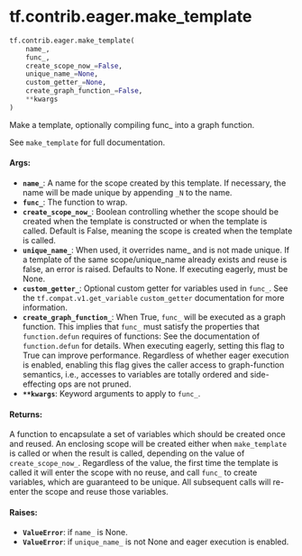 <div itemscope itemtype="http://developers.google.com/ReferenceObject">
<meta itemprop="name" content="tf.contrib.eager.make_template" />
<meta itemprop="path" content="Stable" />
</div>

# tf.contrib.eager.make_template

``` python
tf.contrib.eager.make_template(
    name_,
    func_,
    create_scope_now_=False,
    unique_name_=None,
    custom_getter_=None,
    create_graph_function_=False,
    **kwargs
)
```

Make a template, optionally compiling func_ into a graph function.

See `make_template` for full documentation.

#### Args:

* <b>`name_`</b>: A name for the scope created by this template. If necessary, the name
    will be made unique by appending `_N` to the name.
* <b>`func_`</b>: The function to wrap.
* <b>`create_scope_now_`</b>: Boolean controlling whether the scope should be created
    when the template is constructed or when the template is called. Default
    is False, meaning the scope is created when the template is called.
* <b>`unique_name_`</b>: When used, it overrides name_ and is not made unique. If a
    template of the same scope/unique_name already exists and reuse is false,
    an error is raised. Defaults to None. If executing eagerly, must be None.
* <b>`custom_getter_`</b>: Optional custom getter for variables used in `func_`. See
    the `tf.compat.v1.get_variable` `custom_getter` documentation for more
    information.
* <b>`create_graph_function_`</b>: When True, `func_` will be executed as a graph
    function. This implies that `func_` must satisfy the properties that
    `function.defun` requires of functions: See the documentation of
      `function.defun` for details. When executing eagerly, setting this flag
      to True can improve performance. Regardless of whether eager execution
      is enabled, enabling this flag gives the caller access to graph-function
      semantics, i.e., accesses to variables are totally ordered and
      side-effecting ops are not pruned.
* <b>`**kwargs`</b>: Keyword arguments to apply to `func_`.


#### Returns:

A function to encapsulate a set of variables which should be created once
and reused. An enclosing scope will be created either when `make_template`
is called or when the result is called, depending on the value of
`create_scope_now_`. Regardless of the value, the first time the template
is called it will enter the scope with no reuse, and call `func_` to create
variables, which are guaranteed to be unique. All subsequent calls will
re-enter the scope and reuse those variables.


#### Raises:

* <b>`ValueError`</b>: if `name_` is None.
* <b>`ValueError`</b>: if `unique_name_` is not None and eager execution is enabled.